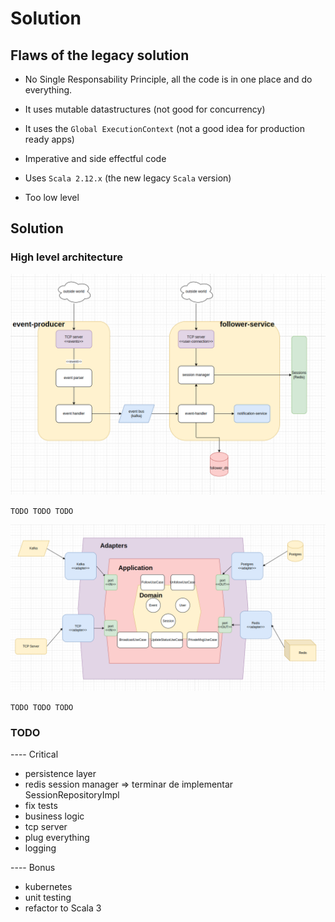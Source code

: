 # Solution

## Flaws of the legacy solution

- No Single Responsability Principle, all the code is in one place and do everything.

- It uses mutable datastructures (not good for concurrency)

- It uses the `Global ExecutionContext` (not a good idea for production ready apps)

- Imperative and side effectful code

- Uses `Scala 2.12.x` (the new legacy `Scala` version)

- Too low level

## Solution

### High level architecture

![Alt text](diagrams/architecture.png?raw=true "Architecture")

`TODO TODO TODO`

![Alt text](diagrams/follower-service.png?raw=true "Architecture")

`TODO TODO TODO`

### TODO

---- Critical

- persistence layer
- redis session manager => terminar de implementar SessionRepositoryImpl
- fix tests
- business logic
- tcp server
- plug everything
- logging

---- Bonus

- kubernetes
- unit testing
- refactor to Scala 3